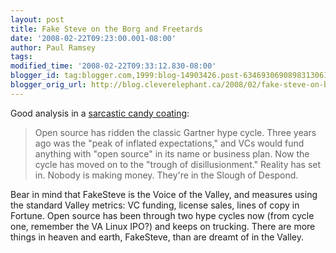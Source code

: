 ```yaml
---
layout: post
title: Fake Steve on the Borg and Freetards
date: '2008-02-22T09:23:00.001-08:00'
author: Paul Ramsey
tags: 
modified_time: '2008-02-22T09:33:12.830-08:00'
blogger_id: tag:blogger.com,1999:blog-14903426.post-6346930690898313061
blogger_orig_url: http://blog.cleverelephant.ca/2008/02/fake-steve-on-borg-and-freetards.html
---
```


Good analysis in a [sarcastic candy coating](http://fakesteve.blogspot.com/2008/02/borg-makes-nice-with-open-source-oh.html):

> Open source has ridden the classic Gartner hype cycle. Three years ago was the "peak of inflated expectations," and VCs would fund anything with "open source" in its name or business plan. Now the cycle has moved on to the "trough of disillusionment." Reality has set in. Nobody is making money. They're in the Slough of Despond.

Bear in mind that FakeSteve is the Voice of the Valley, and measures using the standard Valley metrics: VC funding, license sales, lines of copy in Fortune.  Open source has been through two hype cycles now (from cycle one, remember the VA Linux IPO?) and keeps on trucking.  There are more things in heaven and earth, FakeSteve, than are dreamt of in the Valley.